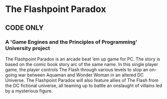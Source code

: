 # The Flashpoint Paradox
## CODE ONLY
### A 'Game Engines and the Principles of Programming' University project
The Flashpoint Paradox is an arcade beat ‘em up game for PC. The story is based on the comic book story arc of the same name. In this single player game, the player controls The Flash through various levels to stop an on-going war between Aquaman and Wonder Woman in an altered DC Universe. The Flashpoint Paradox will also feature allies of The Flash from the DC fictional universe, all teaming up to battle an onslaught of villains led by a mysterious figure.
